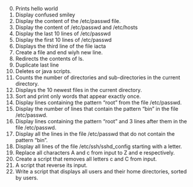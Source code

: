 0. Prints hello world
1. Display confused smiley
2. Display the content of the /etc/passwd file.
3. Display the content of /etc/passwd and /etc/hosts
4. Display the last 10 lines of /etc/passwd
5. Display the first 10 lines of /etc/passwd
6. Displays the third line of the file iacta
7. Create a file and end wiyh new line.
8. Redirects the contents of ls.
9. Duplicate last line
10. Deletes or java scripts.
11. Counts the number of directories and sub-directories in the current directory.
12. Displays the 10 newest files in the current directory.
13. Sort and print only words that appear exactly once.
14. Display lines containing the pattern “root” from the file /etc/passwd.
15. Display the number of lines that contain the pattern “bin” in the file /etc/passwd.
16. Display lines containing the pattern “root” and 3 lines after them in the file /etc/passwd.
17. Display all the lines in the file /etc/passwd that do not contain the pattern “bin”.
18. Display all lines of the file /etc/ssh/sshd_config starting with a letter.
19. Replace all characters A and c from input to Z and e respectively.
20. Create a script that removes all letters c and C from input.
21. A script that reverse its input.
22. Write a script that displays all users and their home directories, sorted by users.
